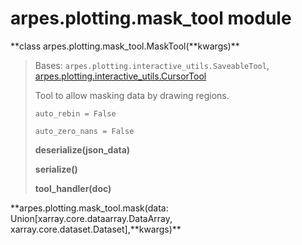 # arpes.plotting.mask\_tool module

**class arpes.plotting.mask\_tool.MaskTool(**kwargs)\*\*

> Bases: `arpes.plotting.interactive_utils.SaveableTool`,
> [arpes.plotting.interactive\_utils.CursorTool](arpes.plotting.interactive_utils#arpes.plotting.interactive_utils.CursorTool)
> 
> Tool to allow masking data by drawing regions.
> 
> `auto_rebin = False`
> 
> `auto_zero_nans = False`
> 
> **deserialize(json\_data)**
> 
> **serialize()**
> 
> **tool\_handler(doc)**

**arpes.plotting.mask\_tool.mask(data:
Union\[xarray.core.dataarray.DataArray,
xarray.core.dataset.Dataset\],**kwargs)\*\*
